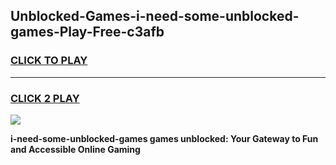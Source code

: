 
## Unblocked-Games-i-need-some-unblocked-games-Play-Free-c3afb
<h3>
<a href="https://premium76.site?title=i-need-some-unblocked-games&ref=23A">CLICK TO PLAY</a></h3>
<hr>

<h3>
<a href="https://premium76.site?title=i-need-some-unblocked-games&ref=23A">CLICK 2 PLAY</a>
  
</h3>

<a href="https://premium76.site?title=i-need-some-unblocked-games&ref=23A"><img src="https://clearcache.store/games.png"></a>


**i-need-some-unblocked-games games unblocked: Your Gateway to Fun and Accessible Online Gaming**
